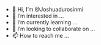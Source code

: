 - 👋 Hi, I’m @Joshuadurosinmi
- 👀 I’m interested in ...
- 🌱 I’m currently learning ...
- 💞️ I’m looking to collaborate on ...
- 📫 How to reach me ...

<!---
Joshuadurosinmi/Joshuadurosinmi is a ✨ special ✨ repository because its `README.md` (this file) appears on your GitHub profile.
You can click the Preview link to take a look at your changes.
--->
